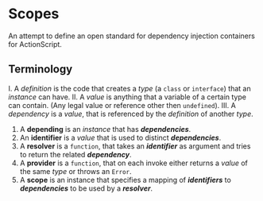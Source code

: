 # Scopes

An attempt to define an open standard for dependency injection containers for ActionScript.

## Terminology

I. A *definition* is the code that creates a *type* (a `class` or `interface`) that an *instance* can have.
II. A *value* is anything that a variable of a certain type can contain. (Any legal value or reference other then `undefined`).
III. A *dependency* is a *value*, that is referenced by the *definition* of another *type*.

1. A **depending** is an *instance* that has ***dependencies***.
2. An **identifier** is a *value* that is used to distinct ***dependencies***.
3. A **resolver** is a `function`, that takes an ***identifier*** as argument and tries to return the related ***dependency***.
4. A **provider** is a `function`, that on each invoke either returns a *value* of the same *type* or throws an `Error`.
5. A **scope** is an instance that specifies a mapping of ***identifiers*** to ***dependencies*** to be used by a ***resolver***.

